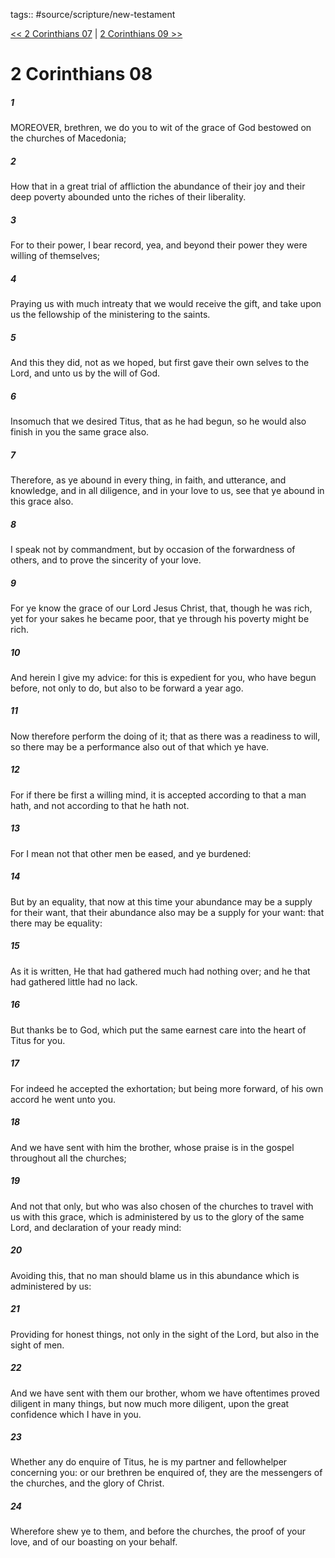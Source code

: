 tags:: #source/scripture/new-testament

[<< 2 Corinthians 07](/New_Testament/08_2_Corinthians/2_Corinthians_07.md) | [2 Corinthians 09 >>](/New_Testament/08_2_Corinthians/2_Corinthians_09.md)

# 2 Corinthians 08

##### 1

MOREOVER, brethren, we do you to wit of the grace of God bestowed on the churches of Macedonia;

##### 2

How that in a great trial of affliction the abundance of their joy and their deep poverty abounded unto the riches of their liberality.

##### 3

For to their power, I bear record, yea, and beyond their power they were willing of themselves;

##### 4

Praying us with much intreaty that we would receive the gift, and take upon us the fellowship of the ministering to the saints.

##### 5

And this they did, not as we hoped, but first gave their own selves to the Lord, and unto us by the will of God.

##### 6

Insomuch that we desired Titus, that as he had begun, so he would also finish in you the same grace also.

##### 7

Therefore, as ye abound in every thing, in faith, and utterance, and knowledge, and in all diligence, and in your love to us, see that ye abound in this grace also.

##### 8

I speak not by commandment, but by occasion of the forwardness of others, and to prove the sincerity of your love.

##### 9

For ye know the grace of our Lord Jesus Christ, that, though he was rich, yet for your sakes he became poor, that ye through his poverty might be rich.

##### 10

And herein I give my advice: for this is expedient for you, who have begun before, not only to do, but also to be forward a year ago.

##### 11

Now therefore perform the doing of it; that as there was a readiness to will, so there may be a performance also out of that which ye have.

##### 12

For if there be first a willing mind, it is accepted according to that a man hath, and not according to that he hath not.

##### 13

For I mean not that other men be eased, and ye burdened:

##### 14

But by an equality, that now at this time your abundance may be a supply for their want, that their abundance also may be a supply for your want: that there may be equality:

##### 15

As it is written, He that had gathered much had nothing over; and he that had gathered little had no lack.

##### 16

But thanks be to God, which put the same earnest care into the heart of Titus for you.

##### 17

For indeed he accepted the exhortation; but being more forward, of his own accord he went unto you.

##### 18

And we have sent with him the brother, whose praise is in the gospel throughout all the churches;

##### 19

And not that only, but who was also chosen of the churches to travel with us with this grace, which is administered by us to the glory of the same Lord, and declaration of your ready mind:

##### 20

Avoiding this, that no man should blame us in this abundance which is administered by us:

##### 21

Providing for honest things, not only in the sight of the Lord, but also in the sight of men.

##### 22

And we have sent with them our brother, whom we have oftentimes proved diligent in many things, but now much more diligent, upon the great confidence which I have in you.

##### 23

Whether any do enquire of Titus, he is my partner and fellowhelper concerning you: or our brethren be enquired of, they are the messengers of the churches, and the glory of Christ.

##### 24

Wherefore shew ye to them, and before the churches, the proof of your love, and of our boasting on your behalf.
